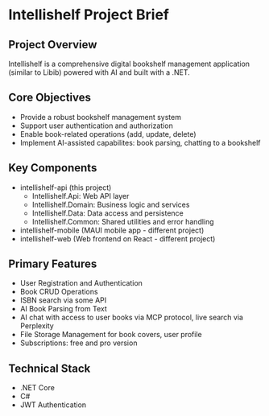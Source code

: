 # Intellishelf Project Brief

## Project Overview
Intellishelf is a comprehensive digital bookshelf management application (similar to Libib) powered with AI and built with a .NET.

## Core Objectives
- Provide a robust bookshelf management system
- Support user authentication and authorization
- Enable book-related operations (add, update, delete)
- Implement AI-assisted capabilites: book parsing, chatting to a bookshelf

## Key Components
- intellishelf-api (this project)
    - Intellishelf.Api: Web API layer
    - Intellishelf.Domain: Business logic and services
    - Intellishelf.Data: Data access and persistence
    - Intellishelf.Common: Shared utilities and error handling
- intellishelf-mobile (MAUI mobile app - different project)
- intellishelf-web (Web frontend on React - different project)

## Primary Features
- User Registration and Authentication
- Book CRUD Operations
- ISBN search via some API
- AI Book Parsing from Text
- AI chat with access to user books via MCP protocol, live search via Perplexity
- File Storage Management for book covers, user profile
- Subscriptions: free and pro version

## Technical Stack
- .NET Core
- C#
- JWT Authentication
